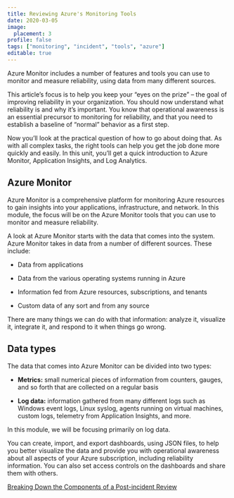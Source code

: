 ```yaml
---
title: Reviewing Azure's Monitoring Tools
date: 2020-03-05
image:
  placement: 3
profile: false
tags: ["monitoring", "incident", "tools", "azure"]
editable: true
---
```


Azure Monitor includes a number of features and tools you can use to monitor and
measure reliability, using data from many different sources.

This article’s focus is to help you keep your “eyes on the prize” – the goal of
improving reliability in your organization. You should now understand what
reliability is and why it’s important. You know that operational awareness is an
essential precursor to monitoring for reliability, and that you need to
establish a baseline of “normal” behavior as a first step.

Now you’ll look at the practical question of how to go about doing that. As with
all complex tasks, the right tools can help you get the job done more quickly
and easily. In this unit, you’ll get a quick introduction to Azure Monitor,
Application Insights, and Log Analytics.

## Azure Monitor

Azure Monitor is a comprehensive platform for monitoring Azure resources to gain
insights into your applications, infrastructure, and network. In this module,
the focus will be on the Azure Monitor tools that you can use to monitor and
measure reliability.

A look at Azure Monitor starts with the data that comes into the system. Azure
Monitor takes in data from a number of different sources. These include:

-   Data from applications

-   Data from the various operating systems running in Azure

-   Information fed from Azure resources, subscriptions, and tenants

-   Custom data of any sort and from any source

There are many things we can do with that information: analyze it, visualize it,
integrate it, and respond to it when things go wrong.

## Data types

The data that comes into Azure Monitor can be divided into two types:

-   **Metrics:** small numerical pieces of information from counters, gauges,
    and so forth that are collected on a regular basis

-   **Log data:** information gathered from many different logs such as Windows
    event logs, Linux syslog, agents running on virtual machines, custom logs,
    telemetry from Application Insights, and more.

In this module, we will be focusing primarily on log data.

You can create, import, and export dashboards, using JSON files, to help you
better visualize the data and provide you with operational awareness about all
aspects of your Azure subscription, including reliability information. You can
also set access controls on the dashboards and share them with others.

[Breaking Down the Components of a Post-incident Review](/post/breaking-down-the-components-of-a-post-incident-review/)